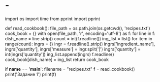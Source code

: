 # -
import os
import time
from pprint import pprint

def read_cookbook():
    file_path = os.path.join(os.getcwd(), 'recipes.txt')
    cook_book = {}
    with open(file_path, 'r', encoding='utf-8') as f:
        for line in f:
            dish_name = line.strip()
            count = int(f.readline())
            ing_list = list()
            for item in range(count):
                ingrs = {}
                ingr = f.readline().strip()
                ingrs['ingredient_name'], ingrs['quantity'], ingrs['measure'] = ingr.split('|')
                ingrs['quantity'] = int(ingrs['quantity'])
                ing_list.append(ingrs)
            f.readline()
            cook_book[dish_name] = ing_list
    return cook_book

if __name__ == '__main__':
    filename = "recipes.txt"
    f = read_cookbook()
    print('Задание 1')
    print(f)
